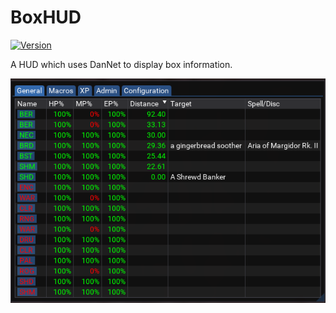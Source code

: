 # BoxHUD

[![Version](https://badge.fury.io/gh/tterb%2FHyde.svg)](https://gitlab.com/aquietone/boxhud)

A HUD which uses DanNet to display box information.

![](../images/boxhud.png)
